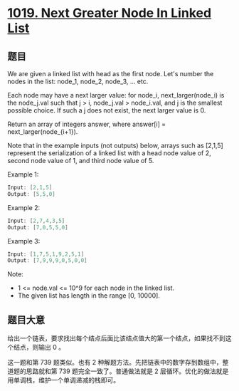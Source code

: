 # [1019. Next Greater Node In Linked List](https://leetcode.com/problems/next-greater-node-in-linked-list/)

## 题目

We are given a linked list with head as the first node.  Let's number the nodes in the list: node\_1, node\_2, node\_3, ... etc.

Each node may have a next larger value: for node_i, next\_larger(node\_i) is the node\_j.val such that j > i, node\_j.val > node\_i.val, and j is the smallest possible choice.  If such a j does not exist, the next larger value is 0.

Return an array of integers answer, where answer[i] = next\_larger(node\_{i+1}).

Note that in the example inputs (not outputs) below, arrays such as [2,1,5] represent the serialization of a linked list with a head node value of 2, second node value of 1, and third node value of 5.

 

Example 1:

```c
Input: [2,1,5]
Output: [5,5,0]
```

Example 2:

```c
Input: [2,7,4,3,5]
Output: [7,0,5,5,0]
```

Example 3:

```c
Input: [1,7,5,1,9,2,5,1]
Output: [7,9,9,9,0,5,0,0]
```

Note:

- 1 <= node.val <= 10^9 for each node in the linked list.
- The given list has length in the range [0, 10000].


## 题目大意

给出一个链表，要求找出每个结点后面比该结点值大的第一个结点，如果找不到这个结点，则输出 0 。

这一题和第 739 题类似。也有 2 种解题方法。先把链表中的数字存到数组中，整道题的思路就和第 739 题完全一致了。普通做法就是 2 层循环。优化的做法就是用单调栈，维护一个单调递减的栈即可。


